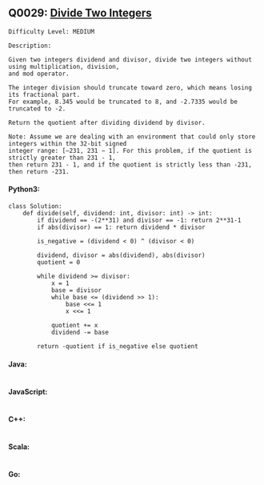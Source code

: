 ## Q0029: [Divide Two Integers](https://leetcode.com/problems/divide-two-integers/)

```
Difficulty Level: MEDIUM
```

```
Description:

Given two integers dividend and divisor, divide two integers without using multiplication, division,
and mod operator.

The integer division should truncate toward zero, which means losing its fractional part.
For example, 8.345 would be truncated to 8, and -2.7335 would be truncated to -2.

Return the quotient after dividing dividend by divisor.

Note: Assume we are dealing with an environment that could only store integers within the 32-bit signed
integer range: [−231, 231 − 1]. For this problem, if the quotient is strictly greater than 231 - 1,
then return 231 - 1, and if the quotient is strictly less than -231, then return -231.
```

#### Python3:

```
class Solution:
    def divide(self, dividend: int, divisor: int) -> int:
        if dividend == -(2**31) and divisor == -1: return 2**31-1
        if abs(divisor) == 1: return dividend * divisor

        is_negative = (dividend < 0) ^ (divisor < 0)
        
        dividend, divisor = abs(dividend), abs(divisor)
        quotient = 0

        while dividend >= divisor:
            x = 1
            base = divisor
            while base <= (dividend >> 1):
                base <<= 1
                x <<= 1
            
            quotient += x
            dividend -= base

        return -quotient if is_negative else quotient
```

#### Java:

```

```

#### JavaScript:

```

```

#### C++:

```

```

#### Scala:

```

```

#### Go:

```

```